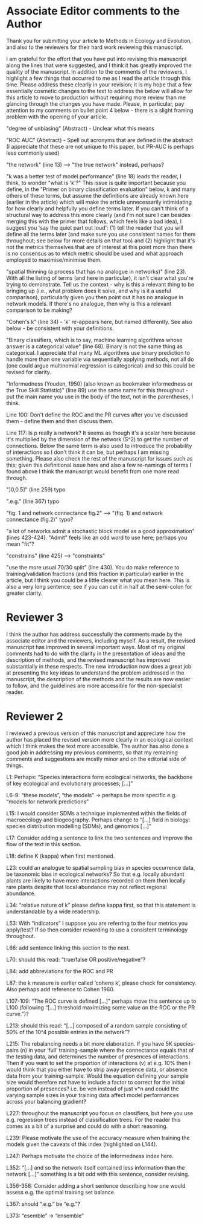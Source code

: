 # Associate Editor comments to the Author

Thank you for submitting your article to Methods in Ecology and Evolution, and
also to the reviewers for their hard work reviewing this manuscript.

I am grateful for the effort that you have put into revising this manuscript
along the lines that were suggested, and I think it has greatly improved the
quality of the manuscript. In addition to the comments of the reviewers, I
highlight a few things that occurred to me as I read the article through this
time. Please address these clearly in your revision; it is my hope that a few
essentially cosmetic changes to the text to address the below will allow for
this article to move to production without requiring more review than me
glancing through the changes you have made. Please, in particular, pay attention
to my comments on bullet point 4 below - there is a slight framing problem with
the opening of your article.

"degree of unbiasing" (Abstract) - Unclear what this means

"ROC AUC" (Abstract) - Spell out acronyms that are defined in the abstract (I
appreciate that these are not unique to this paper, but PR-AUC is perhaps less
commonly used)

"the network" (line 13) --> "the true network" instead, perhaps?

"k was a better test of model performance" (line 18) leads the reader, I think,
to wonder "what is 'k'?" This issue is quite important because you define, in
the "Primer on binary classification evaluation" below, k and many others of
these terms, but assume the definitions are already known here (earlier in the
article) which will make the article unnecessarily intimidating for how clearly
and helpfully you define terms later. If you can't think of a structural way to
address this more clearly (and I'm not sure I can besides merging this with the
primer that follows, which feels like a bad idea), I suggest you 'say the quiet
part out loud': (1) tell the reader that you will define all the terms later
(and make sure you use consistent names for them throughout; see below for more
details on that too) and (2) highlight that it's not the metrics themselves that
are of interest at this point more than there is no consensus as to which metric
should be used and what approach employed to maximise/minimise them.

"spatial thinning (a process that has no analogue in networks)" (line 23). With
all the listing of terms (and here in particular), it isn't clear what you're
trying to demonstrate. Tell us the context - why is this a relevant thing to be
bringing up (i.e., what problem does it solve, and why is it a useful
comparison), particularly given you then point out it has no analogue in network
models. If there's no analogue, then why is this a relevant comparison to be
making?

"Cohen's k" (line 34) - 'k' re-appears here, but named differently. See also
below - be consistent with your definitions.

"Binary classifiers, which is to say, machine learning algorithms whose answer
is a categorical value" (line 68). Binary is not the same thing as categorical.
I appreciate that many ML algorithms use binary prediction to handle more than
one variable via sequentially applying methods, not all do (one could argue
multinomial regression is categorical) and so this could be revised for clarity.

"Informedness (Youden, 1950) (also known as bookmaker informedness or the True
Skill Statistic)" (line 89) use the same name for this throughout - put the main
name you use in the body of the text, not in the parentheses, I think.

Line 100: Don't define the ROC and the PR curves after you've discussed them -
define them and then discuss them.

Line 117: Is p really a network? It seems as though it's a scalar here because
it's multiplied by the dimension of the network (S^2) to get the number of
connections. Below the same term is also used to introduce the probability of
interactions so I don't think it can be, but perhaps I am missing something.
Please also check the rest of the manuscript for issues such as this; given this
definitional issue here and also a few re-namings of terms I found above I think
the manuscript would benefit from one more read through.

"]0,0.5]" (line 259) typo

".e.g." (line 367) typo

"fig. 1 and network connectance fig.2" --> "(fig. 1) and network connectance
(fig.2)" typo?

"a lot of networks admit a stochastic block model as a good approximation"
(lines 423-424). "Admit" feels like an odd word to use here; perhaps you mean
"fit"?

"constrains" (line 425) --> "constraints"

"use the more usual 70/30 split" (line 430). You do make reference to
training/validation fractions (and this fraction in particular) earlier in the
article, but I think you could be a little clearer what you mean here. This is
also a very long sentence; see if you can cut it in half at the semi-colon for
greater clarity.

# Reviewer 3

I think the author has address successfully the comments made by the associate
editor and the reviewers, including myself. As a result, the revised manuscript
has improved in several important ways. Most of my original comments had to do
with the clarity in the presentation of ideas and the description of methods,
and the revised manuscript has improved substantially in these respects. The new
introduction now does a great job at presenting the key ideas to understand the
problem addressed in the manuscript, the description of the methods and the
results are now easier to follow, and the guidelines are more accessible for the
non-specialist reader.

# Reviewer 2

I reviewed a previous version of this manuscript and appreciate how the author
has placed the revised version more clearly in an ecological context which I
think makes the text more accessible. The author has also done a good job in
addressing my previous comments, so that my remaining comments and suggestions
are mostly minor and on the editorial side of things.

L1: Perhaps: “Species interactions form ecological networks, the backbone of key
ecological and evolutionary processes; […]”

L6-9: “these models”, “the models” -> perhaps be more specific e.g. “models for
network predictions”

L15: I would consider SDMs a technique implemented within the fields of
macroecology and biogeography. Perhaps change to “[…] field in biology: species
distribution modelling (SDMs), and genomics […]”

L17: Consider adding a sentence to link the two sentences and improve the flow
of the text in this section.

L18: define K (kappa) when first mentioned.

L23: could an analogue to spatial sampling bias in species occurrence data, be
taxonomic bias in ecological networks? So that e.g. locally abundant plants are
likely to have more interactions recorded on them then locally rare plants
despite that local abundance may not reflect regional abundance.

L34: “relative nature of k” please define kappa first, so that this statement is
understandable by a wide readership.

L53: With “indicators” I suppose you are referring to the four metrics you
apply/test? If so then consider rewording to use a consistent terminology
throughout.

L66: add sentence linking this section to the next.

L70: should this read: “true/false OR positive/negative”?

L84: add abbreviations for the ROC and PR

L87: the k measure is earlier called ‘cohens k’, please check for consistency.
Also perhaps add reference to Cohen 1960.

L107-109: “The ROC curve is defined […]” perhaps move this sentence up to L100
(following “[…] threshold maximizing some value on the ROC or the PR curve.”)?

L213: should this read: “[…] composed of a random sample consisting of 50% of
the 10^4 possible entries in the network”?

L215: The rebalancing needs a bit more elaboration. If you have 5K species-pairs
(n) in your ‘full’ training-sample where the connectance equals that of the
testing data, and determines the number of presences of interactions. Then if
you want to set the proportion of interactions (v) at e.g. 10% then I would
think that you either have to strip away presence data, or absence data from
your training-sample. Would the equation defining your sample size would
therefore not have to include a factor to correct for the initial proportion of
presences? i.e. be v*c*n instead of just v*n and could the varying sample sizes
in your training data affect model performances across your balancing gradient?

L227: throughout the manuscript you focus on classifiers, but here you use e.g.
regression trees instead of classification trees. For the reader this comes as a
bit of a surprise and could do with a short reasoning.

L239: Please motivate the use of the accuracy measure when training the models
given the caveats of this index (highlighted on L144).

L247: Perhaps motivate the choice of the informedness index here.

L352: “[…] and so the network itself contained less information than the network
[…]” something is a bit odd with this sentence, consider revising.

L356-358: Consider adding a short sentence describing how one would assess e.g.
the optimal training set balance.

L367: should “.e.g.” be “e.g.”?

L373: “esemble” -> “ensemble”